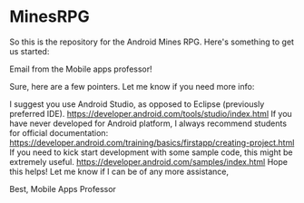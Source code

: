 # MinesRPG

So this is the repository for the Android Mines RPG. Here's something to get us started:

Email from the Mobile apps professor!

Sure, here are a few pointers. Let me know if you need more info:

I suggest you use Android Studio, as opposed to Eclipse (previously preferred IDE).
https://developer.android.com/tools/studio/index.html
If you have never developed for Android platform, I always recommend students for official documentation:
https://developer.android.com/training/basics/firstapp/creating-project.html
If you need to kick start development with some sample code, this might be extremely useful.
https://developer.android.com/samples/index.html
Hope this helps! Let me know if I can be of any more assistance,

Best,
Mobile Apps Professor
